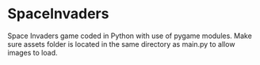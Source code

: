 # SpaceInvaders
Space Invaders game coded in Python with use of pygame modules. Make sure assets folder is located in the same directory as main.py to allow images to load.
